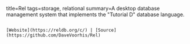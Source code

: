 title=Rel
tags=storage, relational
summary=A desktop database management system that implements the "Tutorial D" database language.
~~~~~~

[Website](https://reldb.org/c/) | [Source](https://github.com/DaveVoorhis/Rel)

